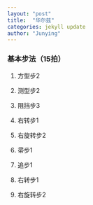 ```yaml
---
layout: "post"
title:  "华尔兹"
categories: jekyll update
author: "Junying"
---
```

### 基本步法（15拍）
1. 方型步2

2. 测型步2

3. 阻挡步3

4. 右转步1

5. 右旋转步2

6. 帚步1

7. 追步1

8. 右转步1

9. 右旋转步2

